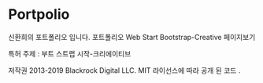 # Portpolio
신환희의 포트폴리오 입니다.
포트폴리오 Web Start Bootstrap-Creative
페이지보기

특허
주제 : 부트 스트랩 시작-크리에이티브

저작권 2013-2019 Blackrock Digital LLC. MIT 라이선스에 따라 공개 된 코드 .
